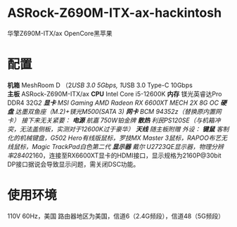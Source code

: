 # ASRock-Z690M-ITX-ax-hackintosh
华擎Z690M-ITX/ax OpenCore黑苹果

# 配置
**机箱** MeshRoom D （2*USB 3.0 5Gbps, 1*USB 3.0 Type-C 10Gbps<br>
**主板** ASRock-Z690M-ITX/ax
**CPU** Intel Core i5-12600K
**内存** 镁光英睿达Pro DDR4 32G*2
**显卡** MSI Gaming AMD Radeon RX 6600XT MECH 2X 8G OC
**硬盘** 达墨双鱼座（M.2)+镁光M500(SATA 3)
**网卡** BCM 94352z（替换原内置网卡）
接下来无关紧要：
**电源** 航嘉 750W铂金牌
**散热** 利民PS120SE（与机箱冲突，无法盖侧板，实测对于12600K过于豪华）
**天线** 随主板附赠
外设：
**键鼠**
客制化的机械键盘，G502 Hero有线版鼠标，罗技MX Master 3鼠标，RAPOO布艺无线鼠标，Magic TrackPad白色第二代
**显示器**
戴尔 U2723QE显示器，物理分辨率2840*2160，连接至RX6600XT显卡的HDMI接口，显示规格为2160P@30bit
DP接口据说会导致显示问题，需关闭DSC功能。

# 使用环境
110V 60Hz，美国
路由器地区为美国，信道6（2.4G频段），信道48（5G频段）
